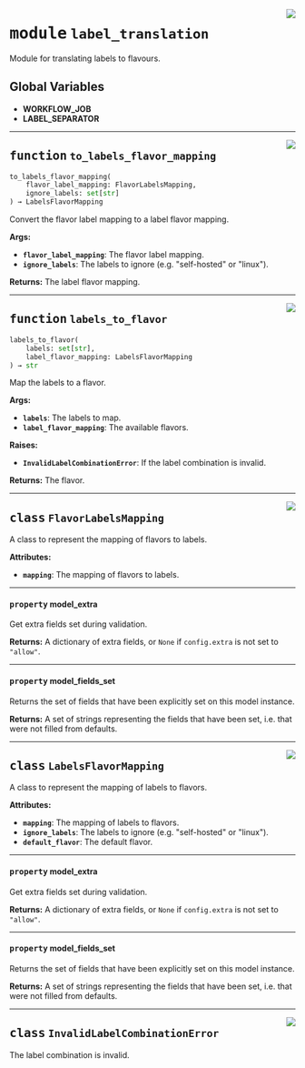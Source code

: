 <!-- markdownlint-disable -->

<a href="../webhook_router/webhook/label_translation.py#L0"><img align="right" style="float:right;" src="https://img.shields.io/badge/-source-cccccc?style=flat-square"></a>

# <kbd>module</kbd> `label_translation`
Module for translating labels to flavours. 

**Global Variables**
---------------
- **WORKFLOW_JOB**
- **LABEL_SEPARATOR**

---

<a href="../webhook_router/webhook/label_translation.py#L45"><img align="right" style="float:right;" src="https://img.shields.io/badge/-source-cccccc?style=flat-square"></a>

## <kbd>function</kbd> `to_labels_flavor_mapping`

```python
to_labels_flavor_mapping(
    flavor_label_mapping: FlavorLabelsMapping,
    ignore_labels: set[str]
) → LabelsFlavorMapping
```

Convert the flavor label mapping to a label flavor mapping. 



**Args:**
 
 - <b>`flavor_label_mapping`</b>:  The flavor label mapping. 
 - <b>`ignore_labels`</b>:  The labels to ignore (e.g. "self-hosted" or "linux"). 



**Returns:**
 The label flavor mapping. 


---

<a href="../webhook_router/webhook/label_translation.py#L79"><img align="right" style="float:right;" src="https://img.shields.io/badge/-source-cccccc?style=flat-square"></a>

## <kbd>function</kbd> `labels_to_flavor`

```python
labels_to_flavor(
    labels: set[str],
    label_flavor_mapping: LabelsFlavorMapping
) → str
```

Map the labels to a flavor. 



**Args:**
 
 - <b>`labels`</b>:  The labels to map. 
 - <b>`label_flavor_mapping`</b>:  The available flavors. 



**Raises:**
 
 - <b>`InvalidLabelCombinationError`</b>:  If the label combination is invalid. 



**Returns:**
 The flavor. 


---

<a href="../webhook_router/webhook/label_translation.py#L16"><img align="right" style="float:right;" src="https://img.shields.io/badge/-source-cccccc?style=flat-square"></a>

## <kbd>class</kbd> `FlavorLabelsMapping`
A class to represent the mapping of flavors to labels. 



**Attributes:**
 
 - <b>`mapping`</b>:  The mapping of flavors to labels. 


---

#### <kbd>property</kbd> model_extra

Get extra fields set during validation. 



**Returns:**
  A dictionary of extra fields, or `None` if `config.extra` is not set to `"allow"`. 

---

#### <kbd>property</kbd> model_fields_set

Returns the set of fields that have been explicitly set on this model instance. 



**Returns:**
  A set of strings representing the fields that have been set,  i.e. that were not filled from defaults. 




---

<a href="../webhook_router/webhook/label_translation.py#L27"><img align="right" style="float:right;" src="https://img.shields.io/badge/-source-cccccc?style=flat-square"></a>

## <kbd>class</kbd> `LabelsFlavorMapping`
A class to represent the mapping of labels to flavors. 



**Attributes:**
 
 - <b>`mapping`</b>:  The mapping of labels to flavors. 
 - <b>`ignore_labels`</b>:  The labels to ignore (e.g. "self-hosted" or "linux"). 
 - <b>`default_flavor`</b>:  The default flavor. 


---

#### <kbd>property</kbd> model_extra

Get extra fields set during validation. 



**Returns:**
  A dictionary of extra fields, or `None` if `config.extra` is not set to `"allow"`. 

---

#### <kbd>property</kbd> model_fields_set

Returns the set of fields that have been explicitly set on this model instance. 



**Returns:**
  A set of strings representing the fields that have been set,  i.e. that were not filled from defaults. 




---

<a href="../webhook_router/webhook/label_translation.py#L41"><img align="right" style="float:right;" src="https://img.shields.io/badge/-source-cccccc?style=flat-square"></a>

## <kbd>class</kbd> `InvalidLabelCombinationError`
The label combination is invalid. 





